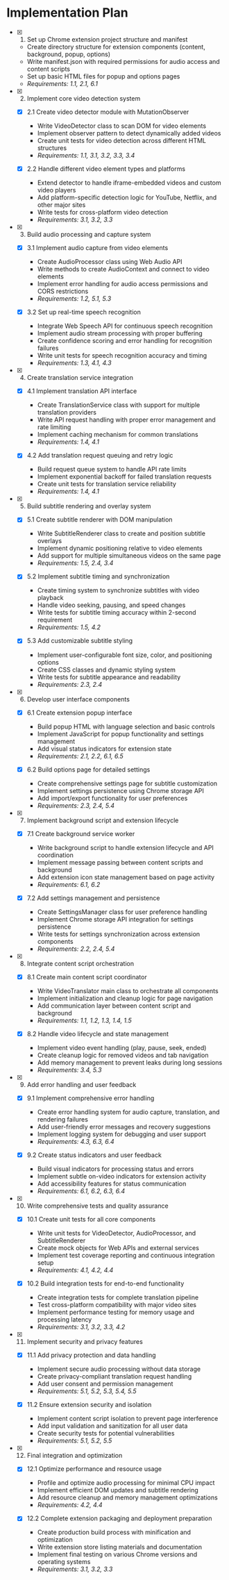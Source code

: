 # Implementation Plan

- [x] 1. Set up Chrome extension project structure and manifest
  - Create directory structure for extension components (content, background, popup, options)
  - Write manifest.json with required permissions for audio access and content scripts
  - Set up basic HTML files for popup and options pages
  - _Requirements: 1.1, 2.1, 6.1_

- [x] 2. Implement core video detection system
  - [x] 2.1 Create video detector module with MutationObserver
    - Write VideoDetector class to scan DOM for video elements
    - Implement observer pattern to detect dynamically added videos
    - Create unit tests for video detection across different HTML structures
    - _Requirements: 1.1, 3.1, 3.2, 3.3, 3.4_

  - [x] 2.2 Handle different video element types and platforms
    - Extend detector to handle iframe-embedded videos and custom video players
    - Add platform-specific detection logic for YouTube, Netflix, and other major sites
    - Write tests for cross-platform video detection
    - _Requirements: 3.1, 3.2, 3.3_

- [x] 3. Build audio processing and capture system
  - [x] 3.1 Implement audio capture from video elements
    - Create AudioProcessor class using Web Audio API
    - Write methods to create AudioContext and connect to video elements
    - Implement error handling for audio access permissions and CORS restrictions
    - _Requirements: 1.2, 5.1, 5.3_

  - [x] 3.2 Set up real-time speech recognition
    - Integrate Web Speech API for continuous speech recognition
    - Implement audio stream processing with proper buffering
    - Create confidence scoring and error handling for recognition failures
    - Write unit tests for speech recognition accuracy and timing
    - _Requirements: 1.3, 4.1, 4.3_

- [x] 4. Create translation service integration
  - [x] 4.1 Implement translation API interface
    - Create TranslationService class with support for multiple translation providers
    - Write API request handling with proper error management and rate limiting
    - Implement caching mechanism for common translations
    - _Requirements: 1.4, 4.1_

  - [x] 4.2 Add translation request queuing and retry logic
    - Build request queue system to handle API rate limits
    - Implement exponential backoff for failed translation requests
    - Create unit tests for translation service reliability
    - _Requirements: 1.4, 4.1_

- [x] 5. Build subtitle rendering and overlay system
  - [x] 5.1 Create subtitle renderer with DOM manipulation
    - Write SubtitleRenderer class to create and position subtitle overlays
    - Implement dynamic positioning relative to video elements
    - Add support for multiple simultaneous videos on the same page
    - _Requirements: 1.5, 2.4, 3.4_

  - [x] 5.2 Implement subtitle timing and synchronization
    - Create timing system to synchronize subtitles with video playback
    - Handle video seeking, pausing, and speed changes
    - Write tests for subtitle timing accuracy within 2-second requirement
    - _Requirements: 1.5, 4.2_

  - [x] 5.3 Add customizable subtitle styling
    - Implement user-configurable font size, color, and positioning options
    - Create CSS classes and dynamic styling system
    - Write tests for subtitle appearance and readability
    - _Requirements: 2.3, 2.4_

- [x] 6. Develop user interface components
  - [x] 6.1 Create extension popup interface
    - Build popup HTML with language selection and basic controls
    - Implement JavaScript for popup functionality and settings management
    - Add visual status indicators for extension state
    - _Requirements: 2.1, 2.2, 6.1, 6.5_

  - [x] 6.2 Build options page for detailed settings
    - Create comprehensive settings page for subtitle customization
    - Implement settings persistence using Chrome storage API
    - Add import/export functionality for user preferences
    - _Requirements: 2.3, 2.4, 5.4_

- [x] 7. Implement background script and extension lifecycle
  - [x] 7.1 Create background service worker
    - Write background script to handle extension lifecycle and API coordination
    - Implement message passing between content scripts and background
    - Add extension icon state management based on page activity
    - _Requirements: 6.1, 6.2_

  - [x] 7.2 Add settings management and persistence
    - Create SettingsManager class for user preference handling
    - Implement Chrome storage API integration for settings persistence
    - Write tests for settings synchronization across extension components
    - _Requirements: 2.2, 2.4, 5.4_

- [x] 8. Integrate content script orchestration
  - [x] 8.1 Create main content script coordinator
    - Write VideoTranslator main class to orchestrate all components
    - Implement initialization and cleanup logic for page navigation
    - Add communication layer between content script and background
    - _Requirements: 1.1, 1.2, 1.3, 1.4, 1.5_

  - [x] 8.2 Handle video lifecycle and state management
    - Implement video event handling (play, pause, seek, ended)
    - Create cleanup logic for removed videos and tab navigation
    - Add memory management to prevent leaks during long sessions
    - _Requirements: 3.4, 5.3_

- [x] 9. Add error handling and user feedback
  - [x] 9.1 Implement comprehensive error handling
    - Create error handling system for audio capture, translation, and rendering failures
    - Add user-friendly error messages and recovery suggestions
    - Implement logging system for debugging and user support
    - _Requirements: 4.3, 6.3, 6.4_

  - [x] 9.2 Create status indicators and user feedback
    - Build visual indicators for processing status and errors
    - Implement subtle on-video indicators for extension activity
    - Add accessibility features for status communication
    - _Requirements: 6.1, 6.2, 6.3, 6.4_

- [x] 10. Write comprehensive tests and quality assurance
  - [x] 10.1 Create unit tests for all core components
    - Write unit tests for VideoDetector, AudioProcessor, and SubtitleRenderer
    - Create mock objects for Web APIs and external services
    - Implement test coverage reporting and continuous integration setup
    - _Requirements: 4.1, 4.2, 4.4_

  - [x] 10.2 Build integration tests for end-to-end functionality
    - Create integration tests for complete translation pipeline
    - Test cross-platform compatibility with major video sites
    - Implement performance testing for memory usage and processing latency
    - _Requirements: 3.1, 3.2, 3.3, 4.2_

- [x] 11. Implement security and privacy features
  - [x] 11.1 Add privacy protection and data handling
    - Implement secure audio processing without data storage
    - Create privacy-compliant translation request handling
    - Add user consent and permission management
    - _Requirements: 5.1, 5.2, 5.3, 5.4, 5.5_

  - [x] 11.2 Ensure extension security and isolation
    - Implement content script isolation to prevent page interference
    - Add input validation and sanitization for all user data
    - Create security tests for potential vulnerabilities
    - _Requirements: 5.1, 5.2, 5.5_

- [x] 12. Final integration and optimization
  - [x] 12.1 Optimize performance and resource usage
    - Profile and optimize audio processing for minimal CPU impact
    - Implement efficient DOM updates and subtitle rendering
    - Add resource cleanup and memory management optimizations
    - _Requirements: 4.2, 4.4_

  - [x] 12.2 Complete extension packaging and deployment preparation
    - Create production build process with minification and optimization
    - Write extension store listing materials and documentation
    - Implement final testing on various Chrome versions and operating systems
    - _Requirements: 3.1, 3.2, 3.3_
